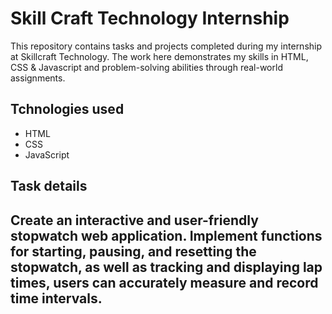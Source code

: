 # Skill Craft Technology Internship
This repository contains tasks and projects completed during my internship at Skillcraft Technology. The work here demonstrates my skills in HTML, CSS & Javascript and problem-solving abilities through real-world assignments.
## Tchnologies used
* HTML
* CSS
* JavaScript
## Task details
Create an interactive and
user-friendly stopwatch web
application.
Implement functions for
starting, pausing, and
resetting the stopwatch, as
well as tracking and
displaying lap times, users
can accurately measure and
record time intervals.
---
